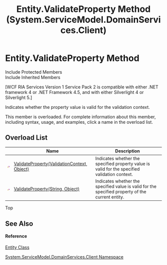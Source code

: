 ﻿---
title: Entity.ValidateProperty Method  (System.ServiceModel.DomainServices.Client)
TOCTitle: ValidateProperty Method
ms:assetid: Overload:System.ServiceModel.DomainServices.Client.Entity.ValidateProperty
ms:mtpsurl: https://msdn.microsoft.com/en-us/library/system.servicemodel.domainservices.client.entity.validateproperty(v=VS.91)
ms:contentKeyID: 28755035
ms.date: 01/27/2012
mtps_version: v=VS.91
f1_keywords:
- System.ServiceModel.DomainServices.Client.Entity.ValidateProperty
dev_langs:
- CSharp
- JScript
- VB
- FSharp
---

# Entity.ValidateProperty Method

Include Protected Members  
Include Inherited Members  

\[WCF RIA Services Version 1 Service Pack 2 is compatible with either .NET framework 4 or .NET Framework 4.5, and with either Silverlight 4 or Silverlight 5.\]

Indicates whether the property value is valid for the validation context.

This member is overloaded. For complete information about this member, including syntax, usage, and examples, click a name in the overload list.

## Overload List

<table>
<thead>
<tr class="header">
<th> </th>
<th>Name</th>
<th>Description</th>
</tr>
</thead>
<tbody>
<tr class="odd">
<td><img src="images\Ff422600.protmethod(en-us,VS.91).gif" title="Protected method" alt="Protected method" /></td>
<td><a href="ff422694(v=vs.91).md">ValidateProperty(ValidationContext, Object)</a></td>
<td>Indicates whether the specified property value is valid for the specified validation context.</td>
</tr>
<tr class="even">
<td><img src="images\Ff422600.protmethod(en-us,VS.91).gif" title="Protected method" alt="Protected method" /></td>
<td><a href="ff422361(v=vs.91).md">ValidateProperty(String, Object)</a></td>
<td>Indicates whether the specified value is valid for the specified property of the current entity.</td>
</tr>
</tbody>
</table>

Top

## See Also

#### Reference

[Entity Class](ff422907\(v=vs.91\).md)

[System.ServiceModel.DomainServices.Client Namespace](ff422479\(v=vs.91\).md)

